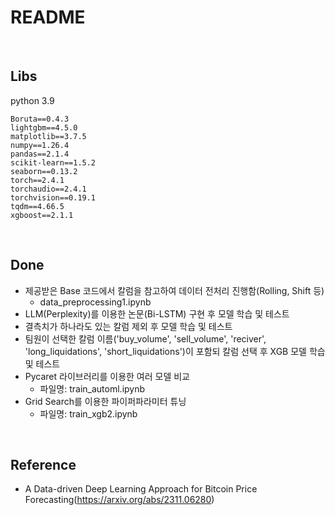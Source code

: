 # README



<br/>

## Libs

python 3.9

```
Boruta==0.4.3
lightgbm==4.5.0
matplotlib==3.7.5
numpy==1.26.4
pandas==2.1.4
scikit-learn==1.5.2
seaborn==0.13.2
torch==2.4.1
torchaudio==2.4.1
torchvision==0.19.1
tqdm==4.66.5
xgboost==2.1.1
```



<br/>

## Done

- 제공받은 Base 코드에서 칼럼을 참고하여 데이터 전처리 진행함(Rolling, Shift 등)
  - data_preprocessing1.ipynb
- LLM(Perplexity)를 이용한 논문(Bi-LSTM) 구현 후 모델 학습 및 테스트
- 결측치가 하나라도 있는 칼럼 제외 후 모델 학습 및 테스트
- 팀원이 선택한 칼럼 이름('buy_volume', 'sell_volume', 'reciver', 'long_liquidations', 'short_liquidations')이 포함되 칼럼 선택 후 XGB 모델 학습 및 테스트
- Pycaret 라이브러리를 이용한 여러 모델 비교
  - 파일명: train_automl.ipynb
- Grid Search를 이용한 파이퍼파라미터 튜닝
  - 파일명: train_xgb2.ipynb



<br/>

## Reference

- A Data-driven Deep Learning Approach for Bitcoin Price Forecasting(https://arxiv.org/abs/2311.06280)

  











